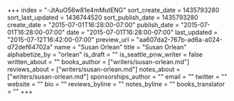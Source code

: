 +++
index = "-JtAuO56w81e4mMutENG"
sort_create_date = 1435793280
sort_last_updated = 1436744520
sort_publish_date = 1435793280
create_date = "2015-07-01T16:28:00-07:00"
publish_date = "2015-07-01T16:28:00-07:00"
date = "2015-07-01T16:28:00-07:00"
last_updated = "2015-07-12T16:42:00-07:00"
preview_url = "aa607da2-767b-ad6a-a024-d72def64702a"
name = "Susan Orlean"
title = "Susan Orlean"
alphabetize_by = "orlean"
is_draft = ""
is_seattle_pnw_writer = false
written_about = ""
books_author = ["writers/susan-orlean.md"]
reviews_about = ["writers/susan-orlean.md"]
notes_about = ["writers/susan-orlean.md"]
sponsorships_author = ""
email = ""
twitter = ""
website = ""
bio = ""
reviews_byline = ""
notes_byline = ""
books_translator = ""
+++
